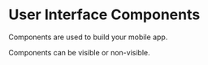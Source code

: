 # User Interface Components

Components are used to build your mobile app.

Components can be visible or non-visible.

